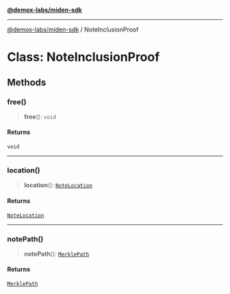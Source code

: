 [**@demox-labs/miden-sdk**](../README.md)

***

[@demox-labs/miden-sdk](../README.md) / NoteInclusionProof

# Class: NoteInclusionProof

## Methods

### free()

> **free**(): `void`

#### Returns

`void`

***

### location()

> **location**(): [`NoteLocation`](NoteLocation.md)

#### Returns

[`NoteLocation`](NoteLocation.md)

***

### notePath()

> **notePath**(): [`MerklePath`](MerklePath.md)

#### Returns

[`MerklePath`](MerklePath.md)
